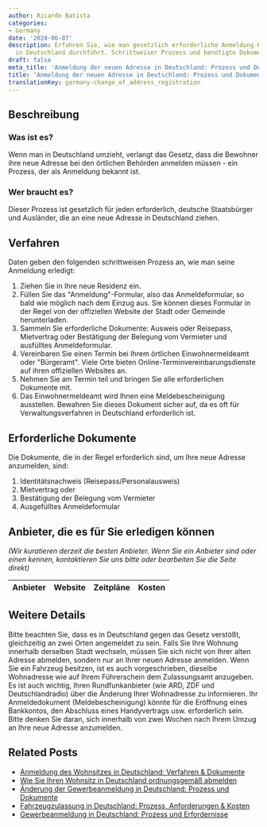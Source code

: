 ```yaml
---
author: Ricardo Batista
categories:
- Germany
date: '2024-06-07'
description: Erfahren Sie, wie man gesetzlich erforderliche Anmeldung bei den Behörden
  in Deutschland durchführt. Schrittweiser Prozess und benötigte Dokumente erklärt.
draft: false
meta_title: 'Anmeldung der neuen Adresse in Deutschland: Prozess und Dokumente'
title: 'Anmeldung der neuen Adresse in Deutschland: Prozess und Dokumente'
translationKey: germany-change_of_address_registration
---
```



## Beschreibung
### Was ist es?
Wenn man in Deutschland umzieht, verlangt das Gesetz, dass die Bewohner ihre neue Adresse bei den örtlichen Behörden anmelden müssen - ein Prozess, der als Anmeldung bekannt ist.

### Wer braucht es?
Dieser Prozess ist gesetzlich für jeden erforderlich, deutsche Staatsbürger und Ausländer, die an eine neue Adresse in Deutschland ziehen.

## Verfahren
Daten geben den folgenden schrittweisen Prozess an, wie man seine Anmeldung erledigt:

1. Ziehen Sie in Ihre neue Residenz ein.
2. Füllen Sie das "Anmeldung"-Formular, also das Anmeldeformular, so bald wie möglich nach dem Einzug aus. Sie können dieses Formular in der Regel von der offiziellen Website der Stadt oder Gemeinde herunterladen.
3. Sammeln Sie erforderliche Dokumente: Ausweis oder Reisepass, Mietvertrag oder Bestätigung der Belegung vom Vermieter und ausfülltes Anmeldeformular.
4. Vereinbaren Sie einen Termin bei Ihrem örtlichen Einwohnermeldeamt oder "Bürgeramt". Viele Orte bieten Online-Terminvereinbarungsdienste auf ihren offiziellen Websites an.
5. Nehmen Sie am Termin teil und bringen Sie alle erforderlichen Dokumente mit.
6. Das Einwohnermeldeamt wird Ihnen eine Meldebescheinigung ausstellen. Bewahren Sie dieses Dokument sicher auf, da es oft für Verwaltungsverfahren in Deutschland erforderlich ist.

## Erforderliche Dokumente
Die Dokumente, die in der Regel erforderlich sind, um Ihre neue Adresse anzumelden, sind:

1. Identitätsnachweis (Reisepass/Personalausweis)
2. Mietvertrag oder
3. Bestätigung der Belegung vom Vermieter
4. Ausgefülltes Anmeldeformular

## Anbieter, die es für Sie erledigen können

_(Wir kuratieren derzeit die besten Anbieter. Wenn Sie ein Anbieter sind oder einen kennen, kontaktieren Sie uns bitte oder bearbeiten Sie die Seite direkt)_

| Anbieter | Website | Zeitpläne | Kosten |
| --------------- | --------------- | :-------------: | :-------------: |

## Weitere Details
Bitte beachten Sie, dass es in Deutschland gegen das Gesetz verstößt, gleichzeitig an zwei Orten angemeldet zu sein. Falls Sie Ihre Wohnung innerhalb derselben Stadt wechseln, müssen Sie sich nicht von Ihrer alten Adresse abmelden, sondern nur an Ihrer neuen Adresse anmelden. Wenn Sie ein Fahrzeug besitzen, ist es auch vorgeschrieben, dieselbe Wohnadresse wie auf Ihrem Führerschein dem Zulassungsamt anzugeben. Es ist auch wichtig, Ihren Rundfunkanbieter (wie ARD, ZDF und Deutschlandradio) über die Änderung Ihrer Wohnadresse zu informieren. Ihr Anmeldedokument (Meldebescheinigung) könnte für die Eröffnung eines Bankkontos, den Abschluss eines Handyvertrags usw. erforderlich sein. Bitte denken Sie daran, sich innerhalb von zwei Wochen nach Ihrem Umzug an Ihre neue Adresse anzumelden.


## Related Posts

- [Anmeldung des Wohnsitzes in Deutschland: Verfahren & Dokumente](https://tramitit.com/de/guides/germany/anmeldung_des_wohnsitzes/)
- [Wie Sie Ihren Wohnsitz in Deutschland ordnungsgemäß abmelden](https://tramitit.com/de/guides/germany/abmeldung_des_wohnsitzes/)
- [Änderung der Gewerbeanmeldung in Deutschland: Prozess und Dokumente](https://tramitit.com/de/guides/germany/gewerbeummeldung/)
- [Fahrzeugzulassung in Deutschland: Prozess, Anforderungen & Kosten](https://tramitit.com/de/guides/germany/zulassung_eines_fahrzeugs/)
- [Gewerbeanmeldung in Deutschland: Prozess und Erfordernisse](https://tramitit.com/de/guides/germany/gewerbeanmeldung/)